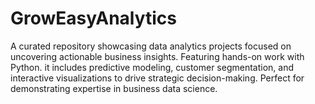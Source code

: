 # GrowEasyAnalytics
A curated repository showcasing data analytics projects focused on uncovering actionable business insights. Featuring hands-on work with Python. it includes predictive modeling, customer segmentation, and interactive visualizations to drive strategic decision-making. Perfect for demonstrating expertise in business data science.
